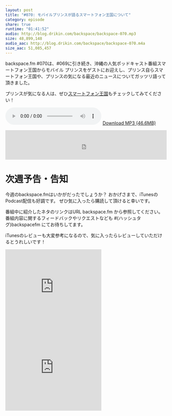 ```yaml
---
layout: post
title: "#070: モバイルプリンスが語るスマートフォン王国について"
category: episode
share: true
runtime: "01:41:52"
audio: http://blog.drikin.com/backspace/backspace-070.mp3
size: 48,899,148
audio_aac: http://blog.drikin.com/backspace/backspace-070.m4a
size_aac: 51,085,457
---
```


backspace.fm #070は、#069に引き続き、沖縄の人気ポッドキャスト番組スマートフォン王国からモバイル
プリンスをゲストにお迎えし、プリンス自らスマートフォン王国や、プリンスの気になる最近のニュースについてガッツリ語って頂きました。

プリンスが気になる人は、ぜひ[スマートフォン王国](https://itunes.apple.com/jp/podcast/sumatofon-wang-guo!!/id593005178?mt=2)もチェックしてみてください！

<audio src="http://blog.drikin.com/backspace/backspace-070.mp3" controls preload></audio>
[Download MP3 (46.6MB)](http://blog.drikin.com/backspace/backspace-070.mp3)

<iframe src="http://backspace.fm/subscribes.html" width="100%" height="92" scrolling="no" frameborder="0"></iframe>

# 次週予告・告知

今週のbackspace.fmはいかがだったでしょうか？
おかげさまで、iTunesのPodcast配信も好調です。
ぜひ気に入ったら購読して頂けると幸いです。

番組中に紹介したネタのリンクはURL backspace.fm から参照してください。
番組内容に関するフィードバックやリクエストなども #(ハッシュタグ)backspacefm にてお待ちしてます。

iTunesのレビューも大変参考になるので、気に入ったらレビューしていただけるとうれしいです！

<iframe src="http://rcm-fe.amazon-adsystem.com/e/cm?t=driftking-22&o=9&p=12&l=bn1&mode=videogames-jp&browse=637394&fc1=000000&lt1=_blank&lc1=3366FF&bg1=FFFFFF&f=ifr" marginwidth="0" marginheight="0" width="300" height="252" border="0" frameborder="0" style="border:none;" scrolling="no"></iframe>
<iframe src="http://rcm-fe.amazon-adsystem.com/e/cm?t=driftking-22&o=9&p=12&l=bn1&mode=computers-jp&browse=2127209070&fc1=000000&lt1=_blank&lc1=3366FF&bg1=FFFFFF&f=ifr" marginwidth="0" marginheight="0" width="300" height="252" border="0" frameborder="0" style="border:none;" scrolling="no"></iframe>
